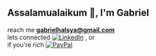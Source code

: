 <h2 align="left">Assalamualaikum 👋, I'm Gabriel</h2>
<!-- <img src="https://komarev.com/ghpvc/?username=gabrielhalsya&label=Profile%20views&color=0e75b6&style=flat" alt="gabrielhalsya" /> -->

 reach me **gabrielhalsya@gmail.com**  
 lets connected [![LinkedIn](https://img.shields.io/badge/LinkedIn-%230077B5.svg?logo=linkedin&logoColor=white)](https://www.linkedin.com/in/gabrielhalsya/) , or<br>
 if you're rich  [![PayPal](https://img.shields.io/badge/PayPal-00457C?style=for-the-badge&logo=paypal&logoColor=white)](https://paypal.me/gabrielhsd) 

